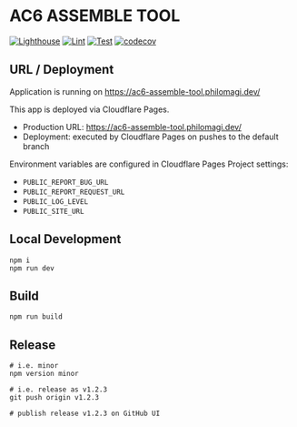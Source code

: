 # AC6 ASSEMBLE TOOL

[![Lighthouse](https://github.com/tooppoo/ac6_assemble_tool/actions/workflows/ci-lighthouse.yml/badge.svg)](https://github.com/tooppoo/ac6_assemble_tool/actions/workflows/ci-lighthouse.yml)
[![Lint](https://github.com/tooppoo/ac6_assemble_tool/actions/workflows/ci-lint.yml/badge.svg)](https://github.com/tooppoo/ac6_assemble_tool/actions/workflows/ci-lint.yml)
[![Test](https://github.com/tooppoo/ac6_assemble_tool/actions/workflows/ci-test.yml/badge.svg)](https://github.com/tooppoo/ac6_assemble_tool/actions/workflows/ci-test.yml)
[![codecov](https://codecov.io/gh/tooppoo/ac6_assemble_tool/graph/badge.svg?token=ehRpqiJfjJ)](https://codecov.io/gh/tooppoo/ac6_assemble_tool)

## URL / Deployment

Application is running on <https://ac6-assemble-tool.philomagi.dev/>

This app is deployed via Cloudflare Pages.

- Production URL: https://ac6-assemble-tool.philomagi.dev/
- Deployment: executed by Cloudflare Pages on pushes to the default branch

Environment variables are configured in Cloudflare Pages Project settings:

- `PUBLIC_REPORT_BUG_URL`
- `PUBLIC_REPORT_REQUEST_URL`
- `PUBLIC_LOG_LEVEL`
- `PUBLIC_SITE_URL`

## Local Development

```shell
npm i
npm run dev
```

## Build

```shell
npm run build
```

## Release

```shell
# i.e. minor
npm version minor

# i.e. release as v1.2.3
git push origin v1.2.3

# publish release v1.2.3 on GitHub UI
```
